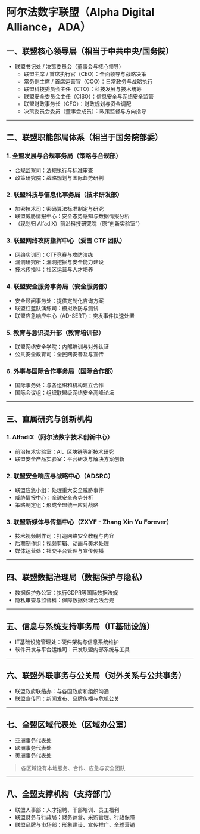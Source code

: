 # 阿尔法数字联盟（Alpha Digital Alliance，ADA）

## 一、联盟核心领导层（相当于中共中央/国务院）

- 联盟书记处 / 决策委员会（董事会与核心领导）
  - 联盟主席 / 首席执行官（CEO）：全面领导与战略决策
  - 常务副主席 / 首席运营官（COO）：日常政务与战略执行
  - 联盟科技委员会主任（CTO）：科技发展与技术统筹
  - 联盟安全委员会主任（CISO）：信息安全与网络安全监管
  - 联盟财政事务长（CFO）：财政规划与资金调配
  - 决策委员会委员（董事会成员）：政策监督与方向指导

---

## 二、联盟职能部局体系（相当于国务院部委）

### 1. 全盟发展与合规事务局（策略与合规部）
- 合规监察司：法规执行与标准审查
- 政策研究院：战略规划与国际趋势研判

### 2. 联盟科技与信息化事务局（技术研发部）
- 加密技术司：密码算法标准制定与研究
- 联盟威胁情报中心：安全态势感知与数据情报分析
- （现划归 AlfadiX）前沿科技研究院（原“创新实验室”）

### 3. 联盟网络攻防指挥中心（爱雪 CTF 团队）
- 网络实训司：CTF竞赛与攻防演练
- 漏洞研究所：漏洞挖掘与安全能力建设
- 技术传播科：社区运营与人才培养

### 4. 联盟安全服务事务局（安全服务部）
- 安全顾问事务处：提供定制化咨询方案
- 联盟红蓝队演练司：模拟攻防与测试
- 联盟应急响应中心（AD-SERT）：突发事件快速处置

### 5. 教育与意识提升部（教育培训部）
- 联盟网络安全学院：内部培训与对外认证
- 公共安全教育司：全民网安普及与宣传

### 6. 外事与国际合作事务局（国际合作部）
- 国际事务处：与各组织和机构建立合作
- 国际会议组：组织联盟级网络安全高峰论坛

---

## 三、直属研究与创新机构

### 1. AlfadiX（阿尔法数字技术创新中心）
- 前沿技术实验室：AI、区块链等新技术研究
- 联盟安全产品实验室：平台研发与解决方案创新

### 2. 联盟安全响应与战略中心（ADSRC）
- 联盟应急小组：处理重大安全威胁事件
- 威胁情报中心：全球安全态势分析
- 策略制定组：形成全盟统一应对战略

### 3. 联盟新媒体与传播中心（ZXYF - Zhang Xin Yu Forever）
- 技术视频制作司：打造网络安全教程与内容
- 后期制作组：视频剪辑、动画与美术处理
- 媒体运营处：社交平台管理与宣传传播

---

## 四、联盟数据治理局（数据保护与隐私）

- 数据保护办公室：执行GDPR等国际数据法规
- 隐私审查与监督科：保障数据处理合法合规

---

## 五、信息与系统支持事务局（IT基础设施）

- IT基础设施管理处：硬件架构与信息系统维护
- 软件开发与平台运维司：开发联盟内部系统与工具

---

## 六、联盟外联事务与公关局（对外关系与公共事务）

- 联盟政府联络办：与各国政府和组织沟通
- 联盟宣传司：新闻发布、品牌传播与危机公关

---

## 七、全盟区域代表处（区域办公室）

- 亚洲事务代表处
- 欧洲事务代表处
- 美洲事务代表处
> 各区域设有本地服务、合作、应急与安全团队

---

## 八、全盟支撑机构（支持部门）

- 联盟人事部：人才招聘、干部培训、员工福利
- 联盟财务与行政局：财务运营、采购管理、行政保障
- 联盟品牌与市场部：形象建设、宣传推广、全球营销